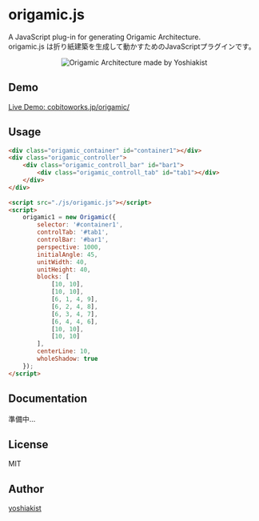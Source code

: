 # origamic.js

A JavaScript plug-in for generating Origamic Architecture.  
origamic.js は折り紙建築を生成して動かすためのJavaScriptプラグインです。

<p align="center">
  <img src="http://cobitoworks.jp/origamic/yoshiakist_origamic_architecture.jpg" alt="Origamic Architecture made by Yoshiakist"/>
</p>

## Demo 

[Live Demo: cobitoworks.jp/origamic/](http://cobitoworks.jp/origamic/)

## Usage

```html
<div class="origamic_container" id="container1"></div>
<div class="origamic_controller">
    <div class="origamic_controll_bar" id="bar1">
        <div class="origamic_controll_tab" id="tab1"></div>
    </div>
</div>
    
<script src="./js/origamic.js"></script>
<script>
    origamic1 = new Origamic({
        selector: '#container1',
        controlTab: '#tab1',
        controlBar: '#bar1',
        perspective: 1000,
        initialAngle: 45,
        unitWidth: 40,
        unitHeight: 40,
        blocks: [
            [10, 10],
            [10, 10],
            [6, 1, 4, 9],
            [6, 2, 4, 8],
            [6, 3, 4, 7],
            [6, 4, 4, 6],
            [10, 10],
            [10, 10]
        ],
        centerLine: 10,
        wholeShadow: true
    });
</script>
```


## Documentation

準備中...

## License

MIT

## Author

[yoshiakist](https://github.com/yoshiakist)
